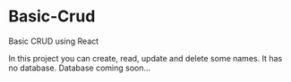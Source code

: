 # Basic-Crud
Basic CRUD using React

In this project you can create, read, update and delete some names. It has no database.
Database coming soon...